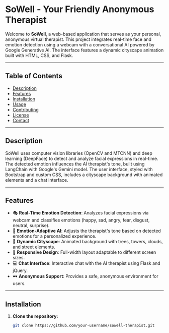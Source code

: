 # SoWell - Your Friendly Anonymous Therapist

Welcome to **SoWell**, a web-based application that serves as your personal, anonymous virtual therapist. This project integrates real-time face and emotion detection using a webcam with a conversational AI powered by Google Generative AI. The interface features a dynamic cityscape animation built with HTML, CSS, and Flask.

---

## Table of Contents
- [Description](#description)
- [Features](#features)
- [Installation](#installation)
- [Usage](#usage)
- [Contributing](#contributing)
- [License](#license)
- [Contact](#contact)

---

## Description

SoWell uses computer vision libraries (OpenCV and MTCNN) and deep learning (DeepFace) to detect and analyze facial expressions in real-time. The detected emotion influences the AI therapist's tone, built using LangChain with Google's Gemini model. The user interface, styled with Bootstrap and custom CSS, includes a cityscape background with animated elements and a chat interface.

---

## Features

- 🎭 **Real-Time Emotion Detection**: Analyzes facial expressions via webcam and classifies emotions (happy, sad, angry, fear, disgust, neutral, surprise).
- 💬 **Emotion-Adaptive AI**: Adjusts the therapist's tone based on detected emotions for a personalized experience.
- 🌆 **Dynamic Cityscape**: Animated background with trees, towers, clouds, and street elements.
- 📱 **Responsive Design**: Full-width layout adaptable to different screen sizes.
- 💻 **Chat Interface**: Interactive chat with the AI therapist using Flask and jQuery.
- 🕶️ **Anonymous Support**: Provides a safe, anonymous environment for users.

---

## Installation

1. **Clone the repository:**
   ```bash
   git clone https://github.com/your-username/sowell-therapist.git
